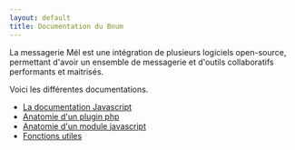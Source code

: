 ```yaml
---
layout: default
title: Documentation du Bnum
---
```


La messagerie Mél est une intégration de plusieurs logiciels open-source, permettant d'avoir un ensemble de messagerie et d'outils collaboratifs performants et maitrisés.   

Voici les différentes documentations.   

- [La documentation Javascript](https://messagerie-melanie2.github.io/Bnum/Documentation/jsDoc/)
- [Anatomie d'un plugin php](#le-courrielleur-basé-sur-thunderbird)
- [Anatomie d'un module javascript](#la-synchronisation-des-mobiles-basée-sur-z-push)
- [Fonctions utiles](#la-synchronisation-caldavcarddav-basée-sur-sabredav)